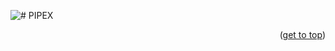 ![# PIPEX](https://github.com/mmiguelo/42_project_badges/blob/main/badges/pipexe.png)


<p align="right">(<a href="#readme-top">get to top</a>)</p>
